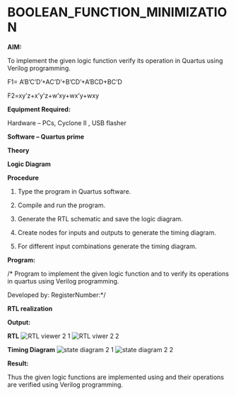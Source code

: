 # BOOLEAN_FUNCTION_MINIMIZATION

**AIM:**

To implement the given logic function verify its operation in Quartus using Verilog programming.

F1= A’B’C’D’+AC’D’+B’CD’+A’BCD+BC’D 

F2=xy’z+x’y’z+w’xy+wx’y+wxy

**Equipment Required:**

Hardware – PCs, Cyclone II , USB flasher

**Software – Quartus prime**

**Theory**

**Logic Diagram**

**Procedure**

1.	Type the program in Quartus software.

2.	Compile and run the program.

3.	Generate the RTL schematic and save the logic diagram.

4.	Create nodes for inputs and outputs to generate the timing diagram.

5.	For different input combinations generate the timing diagram.


**Program:**

/* Program to implement the given logic function and to verify its operations in quartus using Verilog programming. 

Developed by: RegisterNumber:*/


**RTL realization**

**Output:**

**RTL**
![RTL viewer 2 1](https://github.com/user-attachments/assets/291a9ee0-4c88-4d15-8e04-4787ead21c44)
![RTL viwer 2 2](https://github.com/user-attachments/assets/19bad7dc-09d9-4de7-82a8-956d7d8ab1cc)

**Timing Diagram**
![state diagram 2 1](https://github.com/user-attachments/assets/809aa4b1-4eca-4eb2-ad30-6544122bce22)
![state diagram 2 2](https://github.com/user-attachments/assets/95a5e7c0-d646-4ab9-81b7-c96c258a4049)

**Result:**

Thus the given logic functions are implemented using and their operations are verified using Verilog programming.

